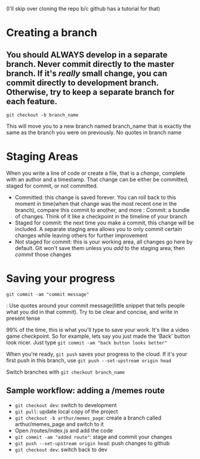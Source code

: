 (I'll skip over cloning the repo b/c github has a tutorial for that)

# Creating a branch

## You should ALWAYS develop in a separate branch.  Never commit directly to the master branch.  If it's *really* small change, you can commit directly to development branch.  Otherwise, try to keep a separate branch for each feature.
 
 `git checkout -b branch_name`
 
 This will move you to a new branch named branch_name that is exactly the same as the branch you were on previously.  No quotes in branch name
 
# Staging Areas

When you write a line of code or create a file, that is a *change*, complete with an author and a timestamp.  That change can be either be committed, staged for commit, or not committed.
* Committed: this change is saved forever.  You can roll back to this moment in time(when that change was the most recent one in the branch), compare this commit to another, and more
: Commit: a bundle of changes.  Think of it like a checkpoint in the timeline of your branch
* Staged for commit: the next time you make a commit, this change will be included.  A separate staging area allows you to only commit certain changes while leaving others for further improvement
* Not staged for commit: this is your working area, all changes go here by default.  Git won't save them unless you *add* to the staging area, then *commit* those changes

# Saving your progress

`git commit -am "commit message"`

: Use quotes around your commit message(little snippet that tells people what you did in that commit).  Try to be clear and concise, and write in present tense

99% of the time, this is what you'll type to save your work.  It's like a video game checkpoint.  So for example, lets say you just made the 'Back' button look nicer.  Just type `git commit -am "back button looks better"`

When you're ready, `git push` saves your progress to the cloud.  If it's your first push in this branch, use `git push --set-upstream origin head`

Switch branches with `git checkout branch_name`

## Sample workflow: adding a /memes route
* `git checkout dev`: switch to development
* `git pull`: update local copy of the project
* `git checkout -b arthur/memes_page`: create a branch called arthur/memes_page and switch to it
* Open /routes/index.js and add the code
* `git commit -am "added route"`: stage and commit your changes
* `git push --set-upstream origin head`: push changes to github
* `git checkout dev`: switch back to dev
 
